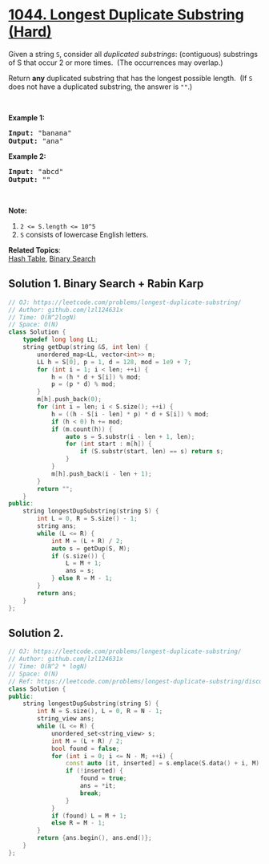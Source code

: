 # [1044. Longest Duplicate Substring (Hard)](https://leetcode.com/problems/longest-duplicate-substring/)

<p>Given a string <code>S</code>, consider all <em>duplicated substrings</em>: (contiguous) substrings of S that occur 2 or more times.&nbsp; (The occurrences&nbsp;may overlap.)</p>

<p>Return <strong>any</strong> duplicated&nbsp;substring that has the longest possible length.&nbsp; (If <code>S</code> does not have a duplicated substring, the answer is <code>""</code>.)</p>

<p>&nbsp;</p>

<p><strong>Example 1:</strong></p>

<pre><strong>Input: </strong><span id="example-input-1-1">"banana"</span>
<strong>Output: </strong><span id="example-output-1">"ana"</span>
</pre>

<p><strong>Example 2:</strong></p>

<pre><strong>Input: </strong><span id="example-input-2-1">"abcd"</span>
<strong>Output: </strong><span id="example-output-2">""</span>
</pre>

<p>&nbsp;</p>

<p><strong>Note:</strong></p>

<ol>
	<li><code>2 &lt;= S.length &lt;= 10^5</code></li>
	<li><code>S</code> consists of lowercase English letters.</li>
</ol>


**Related Topics**:  
[Hash Table](https://leetcode.com/tag/hash-table/), [Binary Search](https://leetcode.com/tag/binary-search/)

## Solution 1. Binary Search + Rabin Karp

```cpp
// OJ: https://leetcode.com/problems/longest-duplicate-substring/
// Author: github.com/lzl124631x
// Time: O(N^2logN)
// Space: O(N)
class Solution {
    typedef long long LL;
    string getDup(string &S, int len) {
        unordered_map<LL, vector<int>> m;
        LL h = S[0], p = 1, d = 128, mod = 1e9 + 7;
        for (int i = 1; i < len; ++i) {
            h = (h * d + S[i]) % mod;
            p = (p * d) % mod;
        }
        m[h].push_back(0);
        for (int i = len; i < S.size(); ++i) {
            h = ((h - S[i - len] * p) * d + S[i]) % mod;
            if (h < 0) h += mod;
            if (m.count(h)) {
                auto s = S.substr(i - len + 1, len);
                for (int start : m[h]) {
                    if (S.substr(start, len) == s) return s;
                }
            }
            m[h].push_back(i - len + 1);
        }
        return "";
    }
public:
    string longestDupSubstring(string S) {
        int L = 0, R = S.size() - 1;
        string ans;
        while (L <= R) {
            int M = (L + R) / 2;
            auto s = getDup(S, M);
            if (s.size()) {
                L = M + 1;
                ans = s;
            } else R = M - 1;
        }
        return ans;
    }
};
```

## Solution 2.

```cpp
// OJ: https://leetcode.com/problems/longest-duplicate-substring/
// Author: github.com/lzl124631x
// Time: O(N^2 * logN)
// Space: O(N)
// Ref: https://leetcode.com/problems/longest-duplicate-substring/discuss/695101/C%2B%2B-short-O(n-log(n))-solution-with-std%3A%3Aunordered_setlessstd%3A%3Astring_viewgreater
class Solution {
public:
    string longestDupSubstring(string S) {
        int N = S.size(), L = 0, R = N - 1;
        string_view ans;
        while (L <= R) {
            unordered_set<string_view> s;
            int M = (L + R) / 2;
            bool found = false;
            for (int i = 0; i <= N - M; ++i) {
                const auto [it, inserted] = s.emplace(S.data() + i, M);
                if (!inserted) {
                    found = true;
                    ans = *it;
                    break;
                }
            }
            if (found) L = M + 1;
            else R = M - 1;
        }
        return {ans.begin(), ans.end()};
    }
};
```